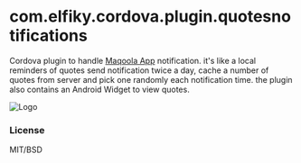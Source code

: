 # com.elfiky.cordova.plugin.quotesnotifications
Cordova plugin to handle [Maqoola App](https://play.google.com/store/apps/details?id=com.trio.android.maqoola)   notification. it's like a local reminders of quotes send notification twice a day, cache a number of quotes from server and pick one randomly each notification time.
the plugin also contains an Android Widget to view quotes.

![Logo](https://github.com/mohamedelfiky/com.elfiky.cordova.plugin.quotesnotifications/raw/master/res/drawable/preview.png)

### License
MIT/BSD
